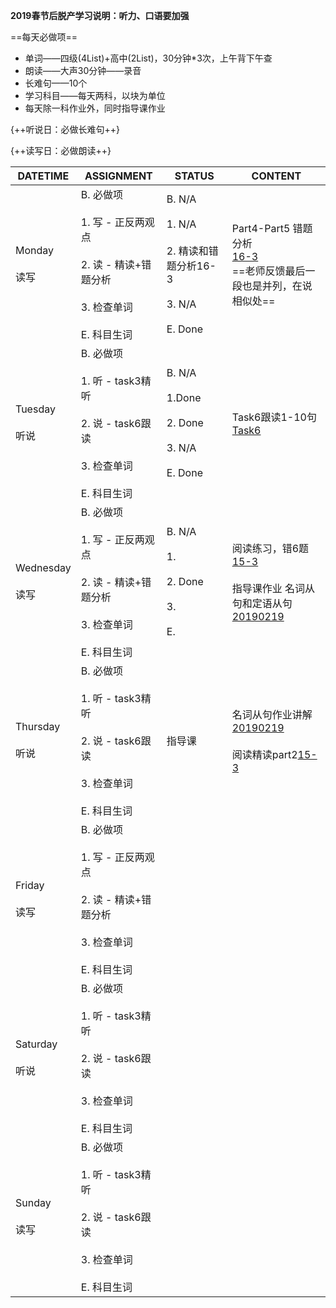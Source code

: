 **2019春节后脱产学习说明：听力、口语要加强**

==每天必做项==

* 单词——四级(4List)+高中(2List)，30分钟*3次，上午背下午查
* 朗读——大声30分钟——录音
* 长难句——10个
* 学习科目——每天两科，以块为单位
* 每天除一科作业外，同时指导课作业

{++听说日：必做长难句++}

{++读写日：必做朗读++}

DATETIME |  ASSIGNMENT | STATUS | CONTENT
------------ | ------------- | ------------- | -------------
Monday    <br><br>读写 | B. 必做项<br><br> 1. 写 - 正反两观点<br><br> 2. 读 - 精读+错题分析 <br><br> 3. 检查单词<br><br> E. 科目生词 | B. N/A<br><br>1. N/A<br><br>2. 精读和错题分析16-3<br><br>3. N/A<br><br>E. Done | Part4-Part5 错题分析<br>[16-3](../read/16-3.md)<br>==老师反馈最后一段也是并列，在说相似处==
Tuesday   <br><br>听说 | B. 必做项<br><br> 1. 听 - task3精听<br><br> 2. 说 - task6跟读    <br><br> 3. 检查单词<br><br> E. 科目生词 | B. N/A<br><br>1.Done<br><br>2. Done<br><br>3. N/A<br><br>E. Done | Task6跟读1-10句<br>[Task6](#../listen/speak-task56.md#task-6-2019-03-05) 
Wednesday <br><br>读写 | B. 必做项<br><br> 1. 写 - 正反两观点<br><br> 2. 读 - 精读+错题分析 <br><br> 3. 检查单词<br><br> E. 科目生词 | B. N/A<br><br> 1.<br><br> 2. Done<br><br> 3.<br><br> E. | 阅读练习，错6题<br>[15-3](../read/15-3.md)<br><br>指导课作业 名词从句和定语从句<br>[20190219](../tutoring/20190219/)
Thursday  <br><br>听说 | B. 必做项<br><br> 1. 听 - task3精听<br><br> 2. 说 - task6跟读    <br><br> 3. 检查单词<br><br> E. 科目生词 | 指导课 | 名词从句作业讲解<br>[20190219](../tutoring/20190219/)<br><br>阅读精读part2[15-3](../read/15-3.md)
Friday    <br><br>读写 | B. 必做项<br><br> 1. 写 - 正反两观点<br><br> 2. 读 - 精读+错题分析 <br><br> 3. 检查单词<br><br> E. 科目生词 | 
Saturday  <br><br>听说 | B. 必做项<br><br> 1. 听 - task3精听<br><br> 2. 说 - task6跟读    <br><br> 3. 检查单词<br><br> E. 科目生词 |
Sunday    <br><br>读写 | B. 必做项<br><br> 1. 听 - task3精听<br><br> 2. 说 - task6跟读    <br><br> 3. 检查单词<br><br> E. 科目生词 | 